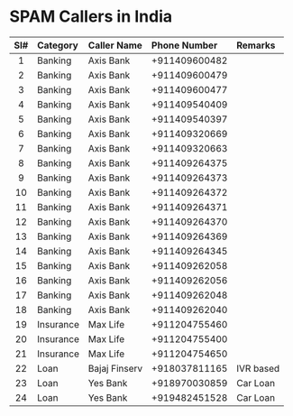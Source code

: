# SPAM Callers in India 

| Sl#  | Category   | Caller Name     | Phone Number  | Remarks     |
|:----:|:-----------|:----------------|:--------------|:------------|
| 1    | Banking    | Axis Bank       | +911409600482 |             | 
| 2    | Banking    | Axis Bank       | +911409600479 |             | 
| 3    | Banking    | Axis Bank       | +911409600477 |             | 
| 4    | Banking    | Axis Bank       | +911409540409 |             | 
| 5    | Banking    | Axis Bank       | +911409540397 |             | 
| 6    | Banking    | Axis Bank       | +911409320669 |             | 
| 7    | Banking    | Axis Bank       | +911409320663 |             | 
| 8    | Banking    | Axis Bank       | +911409264375 |             | 
| 9    | Banking    | Axis Bank       | +911409264373 |             | 
| 10   | Banking    | Axis Bank       | +911409264372 |             | 
| 11   | Banking    | Axis Bank       | +911409264371 |             | 
| 12   | Banking    | Axis Bank       | +911409264370 |             | 
| 13   | Banking    | Axis Bank       | +911409264369 |             | 
| 14   | Banking    | Axis Bank       | +911409264345 |             | 
| 15   | Banking    | Axis Bank       | +911409262058 |             | 
| 16   | Banking    | Axis Bank       | +911409262056 |             | 
| 17   | Banking    | Axis Bank       | +911409262048 |             | 
| 18   | Banking    | Axis Bank       | +911409262040 |             | 
| 19   | Insurance  | Max Life        | +911204755460 |             | 
| 20   | Insurance  | Max Life        | +911204755400 |             | 
| 21   | Insurance  | Max Life        | +911204754650 |             | 
| 22   | Loan       | Bajaj Finserv   | +918037811165 | IVR based   | 
| 23   | Loan       | Yes Bank        | +918970030859 | Car Loan    | 
| 24   | Loan       | Yes Bank        | +919482451528 | Car Loan    | 

